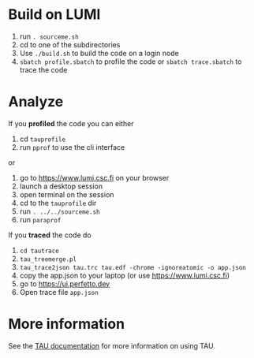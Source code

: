 # Build on LUMI

1. run `. sourceme.sh`
2. cd to one of the subdirectories
3. Use `./build.sh` to build the code on a login node
4. `sbatch profile.sbatch` to profile the code or `sbatch trace.sbatch` to trace the code

# Analyze
If you **profiled** the code you can either
1. cd `tauprofile`
2. run `pprof` to use the cli interface

or
1. go to https://www.lumi.csc.fi on your browser
2. launch a desktop session
3. open terminal on the session
4. cd to the `tauprofile` dir
5. run `. ../../sourceme.sh`
6. run `paraprof`

If you **traced** the code do
1. `cd tautrace`
2. `tau_treemerge.pl`
3. `tau_trace2json tau.trc tau.edf -chrome -ignoreatomic -o app.json`
4. copy the app.json to your laptop (or use https://www.lumi.csc.fi)
5. go to https://ui.perfetto.dev
6. Open trace file `app.json`

# More information
See the [TAU documentation](https://www.cs.uoregon.edu/research/tau/docs.php) for more information on using TAU.
